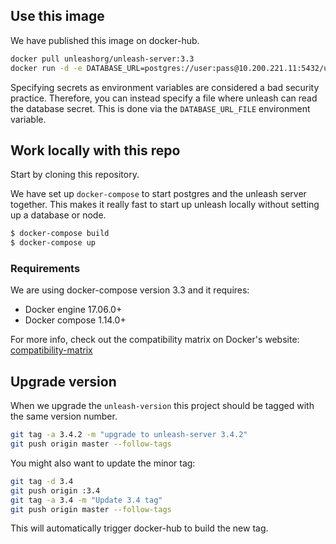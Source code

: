 ## Use this image

We have published this image on docker-hub. 

```bash
docker pull unleashorg/unleash-server:3.3
docker run -d -e DATABASE_URL=postgres://user:pass@10.200.221.11:5432/unleash unleashorg/unleash-server
```

Specifying secrets as environment variables are considered a bad security practice. Therefore, you can instead specify a file where unleash can read the database secret. This is done via the `DATABASE_URL_FILE` environment variable.


## Work locally with this repo 
Start by cloning this repository. 

We have set up `docker-compose` to start postgres and the unleash server together. This makes it really fast to start up
unleash locally without setting up a database or node.

```bash
$ docker-compose build
$ docker-compose up
```

### Requirements
We are using docker-compose version 3.3 and it requires:

- Docker engine 17.06.0+
- Docker compose 1.14.0+

For more info, check out the compatibility matrix on Docker's website: [compatibility-matrix](
https://docs.docker.com/compose/compose-file/compose-versioning/#compatibility-matrix)



## Upgrade version
When we upgrade the `unleash-version` this project should be tagged with the same version number.

```bash
git tag -a 3.4.2 -m "upgrade to unleash-server 3.4.2"
git push origin master --follow-tags
```

You might also want to update the minor tag:

```bash
git tag -d 3.4
git push origin :3.4
git tag -a 3.4 -m "Update 3.4 tag"
git push origin master --follow-tags
```

This will automatically trigger docker-hub to build the new tag. 
